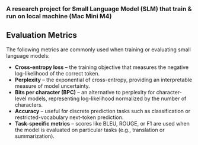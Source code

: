 ### A research project for Small Language Model (SLM) that train & run on local machine (Mac Mini M4)

## Evaluation Metrics

The following metrics are commonly used when training or evaluating small language models:

- **Cross-entropy loss** – the training objective that measures the negative log-likelihood of the correct token.
- **Perplexity** – the exponential of cross-entropy, providing an interpretable measure of model uncertainty.
- **Bits per character (BPC)** – an alternative to perplexity for character-level models, representing log-likelihood normalized by the number of characters.
- **Accuracy** – useful for discrete prediction tasks such as classification or restricted-vocabulary next-token prediction.
- **Task-specific metrics** – scores like BLEU, ROUGE, or F1 are used when the model is evaluated on particular tasks (e.g., translation or summarization).
